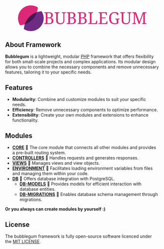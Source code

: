 <p align="center">
<a href="https://github.com/bubblegum-php"><img src="https://raw.githubusercontent.com/bubblegum-php/gallery/9ba9c04b5632d25f4f0fd15873d8b03b88d391be/bubblegum.svg" width="420" alt="Bubblegum logo"></a>
</p>

## About Framework

__Bubblegum__ is a lightweight, modular [PHP](https://www.php.net/) framework that offers flexibility for both small-scale projects and complex applications. Its modular design allows you to combine the necessary components and remove unnecessary features, tailoring it to your specific needs.

## Features

- __Modularity__: Combine and customize modules to suit your specific needs.
- __Efficiency__: Remove unnecessary components to optimize performance.
- __Extensibility__: Create your own modules and extensions to enhance functionality.

## Modules

- [__CORE__](https://github.com/bubblegum-php/bubblegum-core) 🍬 The core module that connects all other modules and provides a pre-built routing system.
- [__CONTROLLERS__](https://github.com/bubblegum-php/bubblegum-controllers) 🍬 Handles requests and generates responses.
- [__VIEWS__](https://github.com/bubblegum-php/bubblegum-views) 🍬 Manages views and view objects.
- [__ENVIRONMENT__](https://github.com/bubblegum-php/bubblegum-environment) 🍬 Facilitates loading environment variables from files and managing them within your code.
- [__DB__](https://github.com/bubblegum-php/bubblegum-db) 🍬 Offers database integration with PostgreSQL.
  - [__DB-MODELS__](https://github.com/bubblegum-php/bubblegum-db-models) 🍬 Provides models for efficient interaction with database entities.
  - [__DB-MIGRATIONS__](https://github.com/bubblegum-php/bubblegum-db-migrations) 🍬 Enables database schema management through migrations.

__Or you always can create modules by yourself :)__

## License

The bubblegum framework is fully open-source software licenced under the [MIT LICENSE](https://opensource.org/licenses/MIT).